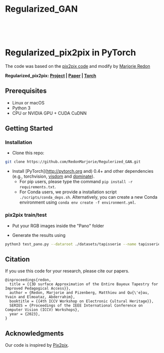 # Regularized_GAN
<br><br><br>

# Regularized_pix2pix in PyTorch

The code was based on the [pix2pix code](https://github.com/phillipi/pix2pix) and modify by [Marjorie Redon](https://github.com/RedonMarjorie)

**Regularized_pix2pix:  [Project](https://redon213.users.greyc.fr/) |  [Paper](https://openaccess.thecvf.com/content/ICCV2023W/e-Heritage/html/Redon_3D_Surface_Approximation_of_the_Entire_Bayeux_Tapestry_for_Improved_ICCVW_2023_paper.html) |  [Torch](https://github.com/RedonMarjorie/Regulerized_GAN)**

## Prerequisites
- Linux or macOS
- Python 3
- CPU or NVIDIA GPU + CUDA CuDNN

## Getting Started
### Installation

- Clone this repo:
```bash
git clone https://github.com/RedonMarjorie/Regulerized_GAN.git
```

- Install [PyTorch](http://pytorch.org and) 0.4+ and other dependencies (e.g., torchvision, [visdom](https://github.com/facebookresearch/visdom) and [dominate](https://github.com/Knio/dominate)).
  - For pip users, please type the command `pip install -r requirements.txt`.
  - For Conda users, we provide a installation script `./scripts/conda_deps.sh`. Alternatively, you can create a new Conda environment using `conda env create -f environment.yml`.

### pix2pix train/test
- Put your RGB images inside the "Pano" folder

- Generate the results using
```bash
python3 test_pano.py --dataroot ./datasets/tapisserie --name tapisserie --model pix2pix --direction BtoA
```

## Citation
If you use this code for your research, please cite our papers.
```
@inproceedings{redon,
  title = {{3D surface Approximation of the Entire Bayeux Tapestry for Improved Pedagogical Access}},
  author = {Redon, Marjorie and Pizenberg, Matthieu and Qu{\'e}au, Yvain and Elmoataz, Abderrahim},
  booktitle = {{4th ICCV Workshop on Electronic Cultural Heritage}},
  SERIES = {Proceedings of the IEEE International Conference on Computer Vision (ICCV) Workshops},
  year = {2023},
}
```

## Acknowledgments
Our code is inspired by [Pix2pix](https://github.com/phillipi/pix2pix).
